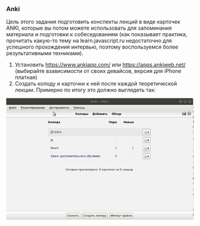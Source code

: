### Anki

Цель этого задания подготовить конспекты лекций в виде карточек ANKI, которые вы потом можете использовать для запоминания
материала и подготовки к собеседованиям (как показывает практика, прочитать какую-то тему на learn.javascript.ru 
недостаточно для успешного прохождения интервью, поэтому воспользуемся более результативными техниками).

1) Установить https://www.ankiapp.com/ или https://apps.ankiweb.net/ (выбирайте взависимости от своих девайсов, версия для iPhone платная)
2) Создать колоду и карточки к ней после каждой теоретической лекции. 
Примерно по итогу это должно выглядеть так:

![anki](https://github.com/sleepwalky/tasks/blob/2018-Q1/anki.gif?raw=true)
